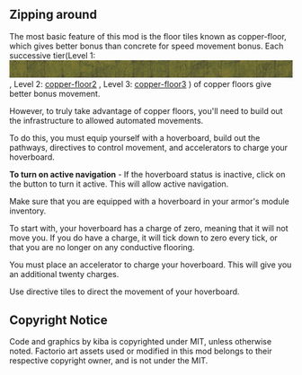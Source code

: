 

## Zipping around

The most basic feature of this mod is the floor tiles known as copper-floor, which gives better bonus than concrete for speed movement bonus. Each successive tier(Level 1: ![copper-floor1](graphics/copper-floor/concrete1.png) , Level 2: [copper-floor2](graphics/copper-floor/concrete1_level2.png) , Level 3: [copper-floor3](graphics/copper-floor/concrete1_level3.png)  ) of copper floors give better bonus movement.

However, to truly take advantage of copper floors, you'll need to build out the infrastructure to allowed automated movements.

To do this, you must equip yourself with a hoverboard, build out the pathways, directives to control movement, and accelerators to charge your hoverboard.

**To turn on active navigation** - If the hoverboard status is inactive, click on the button to turn it active. This will allow active navigation.

Make sure that you are equipped with a hoverboard in your armor's module inventory.

To start with, your hoverboard has a charge of zero, meaning that it will not move you. If you do have a charge, it will tick down to zero every tick, or that you are no longer on any conductive flooring.

You must place an accelerator to charge your hoverboard. This will give you an additional twenty charges.

Use directive tiles to direct the movement of your hoverboard.


## Copyright Notice

Code and graphics by kiba is copyrighted under MIT, unless otherwise noted. Factorio art assets used or modified in this mod belongs to their respective copyright owner, and is not under the MIT.
